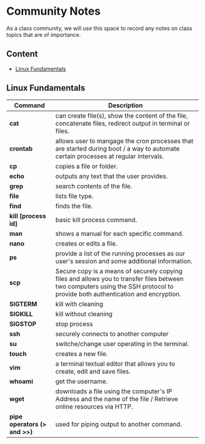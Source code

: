 # Community Notes

As a class community, we will use this space to record any notes on class topics that are of importance.

## Content

* [Linux Fundamentals](#linux-fundamentals)

## Linux Fundamentals

|Command |Description|
|--------|-----------|
|**cat** | can create file(s), show the content of the file, concatenate files, redirect output in terminal or files.|
|**crontab** | allows user to mangage the cron processes that are started during boot / a way to automate certain processes at regular intervals.|
|**cp**  | copies a file or folder.       |
|**echo**| outputs any text that the user provides. |
|**grep**|  search contents of the file.  |
|**file**| lists file type. |
|**find** | finds the file. |
|**kill [process id]**| basic kill process command. |
|**man** | shows a manual for each specific command. |
|**nano**| creates or edits a file. |
|**ps**  | provide a list of the running processes as our user's session and some additional information. |
|**scp** | Secure copy is a means of securely copying files and allows you to transfer files between two computers using the SSH protocol to provide both authentication and encryption. |
|**SIGTERM** | kill with cleaning |
|**SIGKILL** | kill without cleaning |
|**SIGSTOP** | stop process |
|**ssh** | securely connects to another computer |
|**su**  | switche/change user operating in the terminal. |
|**touch** | creates a new file. |
|**vim** | a terminal textual editor that allows you to create, edit and save files. |
|**whoami**| get the username. |
|**wget** | downloads a file using the computer's IP Address and the name of the file / Retrieve online resources via HTTP.|
|**pipe operators (> and >>)** | used for piping output to another command. |
